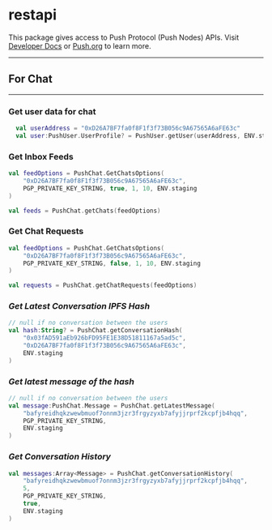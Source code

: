 # restapi
This package gives access to Push Protocol (Push Nodes) APIs. Visit [Developer Docs](https://docs.push.org/developers) or [Push.org](https://push.org) to learn more.

-----
## For Chat

-----

### **Get user data for chat**

```kotlin
  val userAddress = "0xD26A7BF7fa0f8F1f3f73B056c9A67565A6aFE63c"
  val user:PushUser.UserProfile? = PushUser.getUser(userAddress, ENV.staging)
```

### **Get Inbox Feeds**
```kotlin
val feedOptions = PushChat.GetChatsOptions(
    "0xD26A7BF7fa0f8F1f3f73B056c9A67565A6aFE63c",
    PGP_PRIVATE_KEY_STRING, true, 1, 10, ENV.staging
)

val feeds = PushChat.getChats(feedOptions)
```

### **Get Chat Requests**
```kotlin
val feedOptions = PushChat.GetChatsOptions(
    "0xD26A7BF7fa0f8F1f3f73B056c9A67565A6aFE63c",
    PGP_PRIVATE_KEY_STRING, false, 1, 10, ENV.staging
)

val requests = PushChat.getChatRequests(feedOptions)
```

### ***Get Latest Conversation  IPFS Hash***
```kotlin 
// null if no conversation between the users
val hash:String? = PushChat.getConversationHash(
    "0x03fAD591aEb926bFD95FE1E38D51811167a5ad5c",
    "0xD26A7BF7fa0f8F1f3f73B056c9A67565A6aFE63c", 
    ENV.staging
) 
```

### ***Get latest message of the hash***
```kotlin 
// null if no conversation between the users
val message:PushChat.Message = PushChat.getLatestMessage(
    "bafyreidhqkzwewbmuof7onnm3jzr3frgyzyxb7afyjjrprf2kcpfjb4hqq", 
    PGP_PRIVATE_KEY_STRING,
    ENV.staging
)
```

### ***Get Conversation History***
```kotlin
val messages:Array<Message> = PushChat.getConversationHistory(
    "bafyreidhqkzwewbmuof7onnm3jzr3frgyzyxb7afyjjrprf2kcpfjb4hqq", 
    5,
    PGP_PRIVATE_KEY_STRING,
    true, 
    ENV.staging
)
```